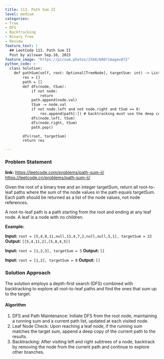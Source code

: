 ```yaml
---
title: 113. Path Sum II
level: medium
categories:
- Tree
- DFS
- Backtracking
- Binary Tree
- Review
feature_text: |
  ## LeetCode 113. Path Sum II
  Post by ailswan Sep.10, 2023
feature_image: "https://picsum.photos/2560/600?image=872"
python_code: >
  class Solution:
    def pathSum(self, root: Optional[TreeNode], targetSum: int) -> List[List[int]]:
        res = []
        path = []
        def dfs(node, tSum):
            if not node:
                return
            path.append(node.val)
            tSum -= node.val
            if not node.left and not node.right and tSum == 0:
                res.append(path[:]) # backtracking must use the deep copy
            dfs(node.left, tSum)
            dfs(node.right, tSum)
            path.pop()

        dfs(root, targetSum)
        return res

---
```


### Problem Statement
**link:**
https://leetcode.com/problems/path-sum-ii/
https://leetcode.cn/problems/path-sum-ii/

Given the root of a binary tree and an integer targetSum, return all root-to-leaf paths where the sum of the node values in the path equals targetSum. Each path should be returned as a list of the node values, not node references.

A root-to-leaf path is a path starting from the root and ending at any leaf node. A leaf is a node with no children.

**Example:**

**Input:** `root = [5,4,8,11,null,13,4,7,2,null,null,5,1], targetSum = 22`
**Output:** `[[5,4,11,2],[5,8,4,5]]`
 
**Input:** `root = [1,2,3], targetSum = 5`
**Output:** `[]`

**Input:** `root = [1,2], targetSum = 0`
**Output:** `[]`
 

### Solution Approach
The solution employs a depth-first search (DFS) combined with backtracking to explore all root-to-leaf paths and find the ones that sum up to the target.
 
#### Algorithm
1. DFS and Path Maintenance: Initiate DFS from the root node, maintaining a running sum and a current path list, updated at each visited node.
2. Leaf Node Check: Upon reaching a leaf node, if the running sum matches the target sum, append a deep copy of the current path to the results.
3. Backtracking: After visiting left and right subtrees of a node, backtrack by removing the node from the current path and continue to explore other branches.
